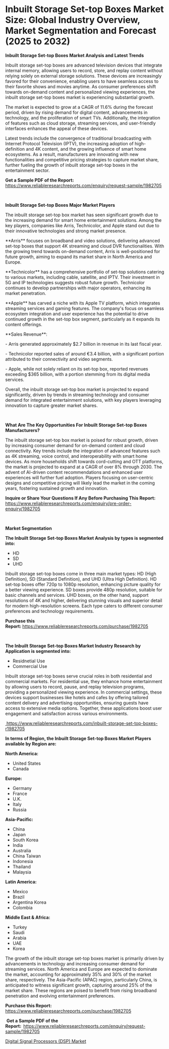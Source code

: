 <p><h1>Inbuilt Storage Set-top Boxes Market Size: Global Industry Overview, Market Segmentation and Forecast (2025 to 2032)</h1></p><p><strong>Inbuilt Storage Set-top Boxes Market Analysis and Latest Trends</strong></p>
<p><p>Inbuilt storage set-top boxes are advanced television devices that integrate internal memory, allowing users to record, store, and replay content without relying solely on external storage solutions. These devices are increasingly favored for their convenience, enabling users to have seamless access to their favorite shows and movies anytime. As consumer preferences shift towards on-demand content and personalized viewing experiences, the inbuilt storage set-top boxes market is experiencing substantial growth. </p><p>The market is expected to grow at a CAGR of 11.6% during the forecast period, driven by rising demand for digital content, advancements in technology, and the proliferation of smart TVs. Additionally, the integration of features such as cloud storage, streaming services, and user-friendly interfaces enhances the appeal of these devices. </p><p>Latest trends include the convergence of traditional broadcasting with Internet Protocol Television (IPTV), the increasing adoption of high-definition and 4K content, and the growing influence of smart home ecosystems. As a result, manufacturers are innovating with new functionalities and competitive pricing strategies to capture market share, further fueling the growth of inbuilt storage set-top boxes in the entertainment sector.</p></p>
<p><strong>Get a Sample PDF of the Report:&nbsp;</strong> <a href="https://www.reliableresearchreports.com/enquiry/request-sample/1982705?utm_campaign=2472&utm_medium=2&utm_source=Github&utm_content=ia&utm_term=13022025&utm_id=inbuilt-storage-set-top-boxes">https://www.reliableresearchreports.com/enquiry/request-sample/1982705</a></p>
<p>&nbsp;</p>
<p><strong>Inbuilt Storage Set-top Boxes Major Market Players</strong></p>
<p><p>The inbuilt storage set-top box market has seen significant growth due to the increasing demand for smart home entertainment solutions. Among the key players, companies like Arris, Technicolor, and Apple stand out due to their innovative technologies and strong market presence.</p><p>**Arris** focuses on broadband and video solutions, delivering advanced set-top boxes that support 4K streaming and cloud DVR functionalities. With the growing trend towards on-demand content, Arris is well-positioned for future growth, aiming to expand its market share in North America and Europe.</p><p>**Technicolor** has a comprehensive portfolio of set-top solutions catering to various markets, including cable, satellite, and IPTV. Their investment in 5G and IP technologies suggests robust future growth. Technicolor continues to develop partnerships with major operators, enhancing its market penetration.</p><p>**Apple** has carved a niche with its Apple TV platform, which integrates streaming services and gaming features. The company's focus on seamless ecosystem integration and user experience has the potential to drive continued growth in the set-top box segment, particularly as it expands its content offerings.</p><p>**Sales Revenue**: </p><p>- Arris generated approximately $2.7 billion in revenue in its last fiscal year.</p><p>- Technicolor reported sales of around €3.4 billion, with a significant portion attributed to their connectivity and video segments.</p><p>- Apple, while not solely reliant on its set-top box, reported revenues exceeding $365 billion, with a portion stemming from its digital media services.</p><p>Overall, the inbuilt storage set-top box market is projected to expand significantly, driven by trends in streaming technology and consumer demand for integrated entertainment solutions, with key players leveraging innovation to capture greater market shares.</p></p>
<p>&nbsp;</p>
<p><strong>What Are The Key Opportunities For Inbuilt Storage Set-top Boxes Manufacturers?</strong></p>
<p><p>The inbuilt storage set-top box market is poised for robust growth, driven by increasing consumer demand for on-demand content and cloud connectivity. Key trends include the integration of advanced features such as 4K streaming, voice control, and interoperability with smart home devices. As more households shift towards cord-cutting and OTT platforms, the market is projected to expand at a CAGR of over 8% through 2030. The advent of AI-driven content recommendations and enhanced user experiences will further fuel adoption. Players focusing on user-centric designs and competitive pricing will likely lead the market in the coming years, fostering sustained growth and innovation.</p></p>
<p><strong>Inquire or Share Your Questions If Any Before Purchasing This Report:</strong> <a href="https://www.reliableresearchreports.com/enquiry/pre-order-enquiry/1982705?utm_campaign=2472&utm_medium=2&utm_source=Github&utm_content=ia&utm_term=13022025&utm_id=inbuilt-storage-set-top-boxes">https://www.reliableresearchreports.com/enquiry/pre-order-enquiry/1982705</a></p>
<p>&nbsp;</p>
<p><strong>Market Segmentation</strong></p>
<p><strong>The Inbuilt Storage Set-top Boxes Market Analysis by types is segmented into:</strong></p>
<p><ul><li>HD</li><li>SD</li><li>UHD</li></ul></p>
<p><p>Inbuilt storage set-top boxes come in three main market types: HD (High Definition), SD (Standard Definition), and UHD (Ultra High Definition). HD set-top boxes offer 720p to 1080p resolution, enhancing picture quality for a better viewing experience. SD boxes provide 480p resolution, suitable for basic channels and services. UHD boxes, on the other hand, support resolutions of 4K and higher, delivering stunning visuals and superior detail for modern high-resolution screens. Each type caters to different consumer preferences and technology requirements.</p></p>
<p><strong>Purchase this Report:&nbsp;</strong><a href="https://www.reliableresearchreports.com/purchase/1982705?utm_campaign=2472&utm_medium=2&utm_source=Github&utm_content=ia&utm_term=13022025&utm_id=inbuilt-storage-set-top-boxes">https://www.reliableresearchreports.com/purchase/1982705</a></p>
<p>&nbsp;</p>
<p><strong>The Inbuilt Storage Set-top Boxes Market Industry Research by Application is segmented into:</strong></p>
<p><ul><li>Residnetial Use</li><li>Commercial Use</li></ul></p>
<p><p>Inbuilt storage set-top boxes serve crucial roles in both residential and commercial markets. For residential use, they enhance home entertainment by allowing users to record, pause, and replay television programs, providing a personalized viewing experience. In commercial settings, these devices support businesses like hotels and cafes by offering tailored content delivery and advertising opportunities, ensuring guests have access to extensive media options. Together, these applications boost user engagement and satisfaction across various environments.</p></p>
<p><a href="https://www.reliableresearchreports.com/inbuilt-storage-set-top-boxes-r1982705?utm_campaign=2472&utm_medium=2&utm_source=Github&utm_content=ia&utm_term=13022025&utm_id=inbuilt-storage-set-top-boxes">&nbsp;https://www.reliableresearchreports.com/inbuilt-storage-set-top-boxes-r1982705</a></p>
<p><strong>In terms of Region, the Inbuilt Storage Set-top Boxes Market Players available by Region are:</strong></p>
<p>
    <p> <strong> North America: </strong>
        <ul>
            <li>United States</li>
            <li>Canada</li>
        </ul>
        </p> 
    <p> <strong> Europe: </strong>
        <ul>
            <li>Germany</li>
            <li>France</li>
            <li>U.K.</li>
            <li>Italy</li>
            <li>Russia</li>
        </ul>
        </p> 
    <p> <strong> Asia-Pacific: </strong>
        <ul>
            <li>China</li>
            <li>Japan</li>
            <li>South Korea</li>
            <li>India</li>
            <li>Australia</li>
            <li>China Taiwan</li>
            <li>Indonesia</li>
            <li>Thailand</li>
            <li>Malaysia</li>
        </ul>
        </p> 
    <p> <strong> Latin America: </strong>
        <ul>
            <li>Mexico</li>
            <li>Brazil</li>
            <li>Argentina Korea</li>
            <li>Colombia</li>
        </ul>
        </p> 
    <p> <strong> Middle East & Africa: </strong>
        <ul>
            <li>Turkey</li>
            <li>Saudi</li>
            <li>Arabia</li>
            <li>UAE</li>
            <li>Korea</li>
        </ul>
    </p>
    </p>
<p><p>The growth of the inbuilt storage set-top boxes market is primarily driven by advancements in technology and increasing consumer demand for streaming services. North America and Europe are expected to dominate the market, accounting for approximately 35% and 30% of the market share, respectively. The Asia-Pacific (APAC) region, particularly China, is anticipated to witness significant growth, capturing around 25% of the market share. These regions are poised to benefit from rising broadband penetration and evolving entertainment preferences.</p></p>
<p><strong>Purchase this Report: </strong><a href="https://www.reliableresearchreports.com/purchase/1982705?utm_campaign=2472&utm_medium=2&utm_source=Github&utm_content=ia&utm_term=13022025&utm_id=inbuilt-storage-set-top-boxes">https://www.reliableresearchreports.com/purchase/1982705</a></p>
<p>&nbsp;<strong>Get a Sample PDF of the Report:&nbsp;&nbsp;</strong><a href="https://www.reliableresearchreports.com/enquiry/request-sample/1982705?utm_campaign=2472&utm_medium=2&utm_source=Github&utm_content=ia&utm_term=13022025&utm_id=inbuilt-storage-set-top-boxes">https://www.reliableresearchreports.com/enquiry/request-sample/1982705</a></p>
<p><strong></strong></p>
<p><p><a href="https://github.com/mezokathleen834/Market-Research-Report-List-1/blob/main/digital-signal-processors-dsp-market.md?utm_campaign=2472&utm_medium=2&utm_source=Github&utm_content=ia&utm_term=13022025&utm_id=inbuilt-storage-set-top-boxes">Digital Signal Processors (DSP) Market</a></p></p>